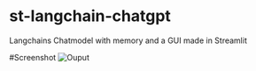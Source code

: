 # st-langchain-chatgpt
Langchains Chatmodel  with memory and a GUI made in Streamlit

#Screenshot
![Ouput](https://github.com/SiddharthUchil/st-langchain-chatgpt/assets/36127139/55c60810-c476-42c6-afe7-d7f9df84e404)
